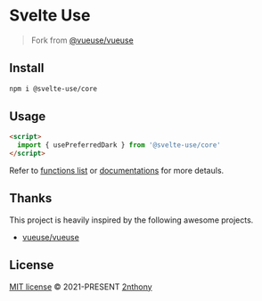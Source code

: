 # Svelte Use

> Fork from [@vueuse/vueuse](https://github.com/vueuse/vueuse)

## Install

```bash
npm i @svelte-use/core
```

## Usage

```html
<script>
  import { usePreferredDark } from '@svelte-use/core'
</script>
```

Refer to [functions list](http://svelte-use.vercel.app/functions) or [documentations](http://svelte-use.vercel.app/) for more detauls.

## Thanks

This project is heavily inspired by the following awesome projects.

- [vueuse/vueuse](https://github.com/vueuse/vueuse)

## License

[MIT license](./LICENSE) © 2021-PRESENT [2nthony](https://github.com/evillt)
